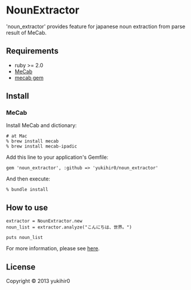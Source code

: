 # NounExtractor

'noun_extractor' provides feature for japanese noun extraction from parse result of MeCab.

## Requirements

- ruby >= 2.0
- [MeCab](http://code.google.com/p/mecab/)
- [mecab gem](https://rubygems.org/gems/mecab)

## Install

### MeCab

Install MeCab and dictionary:

```
# at Mac
% brew install mecab
% brew install mecab-ipadic
```

Add this line to your application's Gemfile:

```
gem 'noun_extractor', :github => 'yukihir0/noun_extractor'
```

And then execute:

```
% bundle install
```

## How to use

```
extractor = NounExtractor.new
noun_list = extractor.analyze("こんにちは、世界。")

puts noun_list
```

For more information, please see [here](https://github.com/yukihir0/noun_extractor/blob/master/sample/main.rb).

## License

Copyright &copy; 2013 yukihir0
